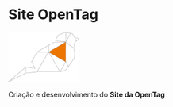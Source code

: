 # Site OpenTag

<img src="./images/Simbolo-Open.png" height="100" />

Criação e desenvolvimento do **Site da OpenTag**